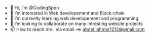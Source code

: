 - 👋 Hi, I’m @CodingSpon
- 👀 I’m interested in Web developement and Block-chain
- 🌱 I’m currently learning web developement and programming
- 💞️ I’m looking to collaborate on many intresting website projects 
- 📫 How to reach me : via email ==> abdel.lahmar1212@gmail.com

<!---
CodingSpon/CodingSpon is a ✨ special ✨ repository because its `README.md` (this file) appears on your GitHub profile.
You can click the Preview link to take a look at your changes.
--->
